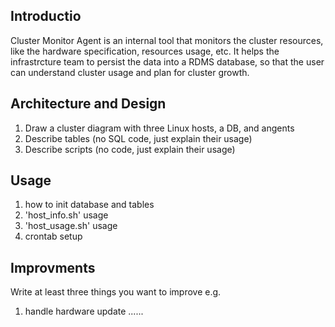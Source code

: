 ## Introductio
Cluster Monitor Agent is an internal tool that monitors the cluster resources, like the hardware specification, resources usage, etc. It helps the infrastrcture team to persist the data into a RDMS database, so that the user can understand cluster usage and plan for cluster growth.

## Architecture and Design
1) Draw a cluster diagram with three Linux hosts, a DB, and angents
2) Describe tables (no SQL code, just explain their usage)
3) Describe scripts (no code, just explain their usage)

## Usage
1) how to init database and tables
2) 'host_info.sh' usage
3) 'host_usage.sh' usage
4) crontab setup

## Improvments
Write at least three things you want to improve
e.g.
1) handle hardware update
......
